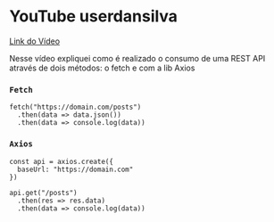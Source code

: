 # YouTube userdansilva

[Link do Vídeo](https://google.com)

Nesse vídeo expliquei como é realizado o consumo de uma REST API através de dois métodos: o fetch e com a lib Axios

### `Fetch`

```JS
fetch("https://domain.com/posts")
  .then(data => data.json())
  .then(data => console.log(data))
```

### `Axios`

```JS
const api = axios.create({
  baseUrl: "https://domain.com"
})

api.get("/posts")
  .then(res => res.data)
  .then(data => console.log(data))
```
